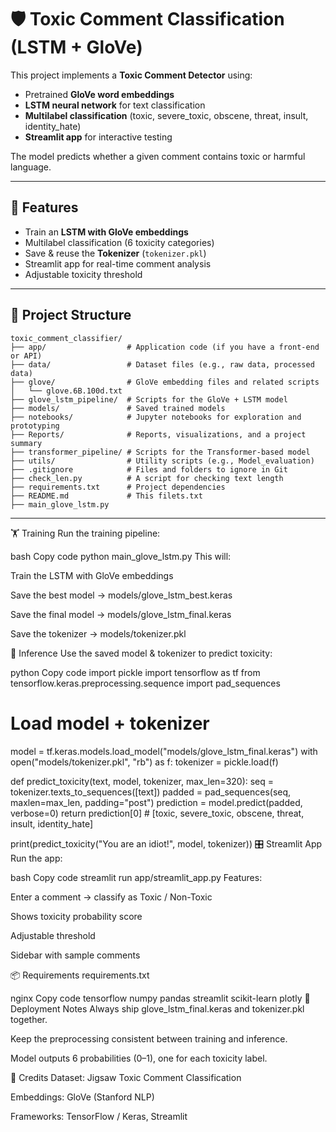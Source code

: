 # 🛡️ Toxic Comment Classification (LSTM + GloVe)

This project implements a **Toxic Comment Detector** using:
- Pretrained **GloVe word embeddings**
- **LSTM neural network** for text classification
- **Multilabel classification** (toxic, severe_toxic, obscene, threat, insult, identity_hate)
- **Streamlit app** for interactive testing

The model predicts whether a given comment contains toxic or harmful language.

---

## 📌 Features
- Train an **LSTM with GloVe embeddings**
- Multilabel classification (6 toxicity categories)
- Save & reuse the **Tokenizer** (`tokenizer.pkl`)
- Streamlit app for real-time comment analysis
- Adjustable toxicity threshold

---

## 📂 Project Structure
```
toxic_comment_classifier/
├── app/                  # Application code (if you have a front-end or API)
├── data/                 # Dataset files (e.g., raw data, processed data)
├── glove/                # GloVe embedding files and related scripts
│   └── glove.6B.100d.txt
├── glove_lstm_pipeline/  # Scripts for the GloVe + LSTM model
├── models/               # Saved trained models
├── notebooks/            # Jupyter notebooks for exploration and prototyping
├── Reports/              # Reports, visualizations, and a project summary
├── transformer_pipeline/ # Scripts for the Transformer-based model
├── utils/                # Utility scripts (e.g., Model_evaluation)
├── .gitignore            # Files and folders to ignore in Git
├── check_len.py          # A script for checking text length
├── requirements.txt      # Project dependencies
├── README.md             # This filets.txt
├── main_glove_lstm.py
```

---
🏋️ Training
Run the training pipeline:

bash
Copy code
python main_glove_lstm.py
This will:

Train the LSTM with GloVe embeddings

Save the best model → models/glove_lstm_best.keras

Save the final model → models/glove_lstm_final.keras

Save the tokenizer → models/tokenizer.pkl

🔮 Inference
Use the saved model & tokenizer to predict toxicity:

python
Copy code
import pickle
import tensorflow as tf
from tensorflow.keras.preprocessing.sequence import pad_sequences

# Load model + tokenizer
model = tf.keras.models.load_model("models/glove_lstm_final.keras")
with open("models/tokenizer.pkl", "rb") as f:
    tokenizer = pickle.load(f)

def predict_toxicity(text, model, tokenizer, max_len=320):
    seq = tokenizer.texts_to_sequences([text])
    padded = pad_sequences(seq, maxlen=max_len, padding="post")
    prediction = model.predict(padded, verbose=0)
    return prediction[0]  # [toxic, severe_toxic, obscene, threat, insult, identity_hate]

print(predict_toxicity("You are an idiot!", model, tokenizer))
🎛️ Streamlit App
Run the app:

bash
Copy code
streamlit run app/streamlit_app.py
Features:

Enter a comment → classify as Toxic / Non-Toxic

Shows toxicity probability score

Adjustable threshold

Sidebar with sample comments

📦 Requirements
requirements.txt

nginx
Copy code
tensorflow
numpy
pandas
streamlit
scikit-learn
plotly
🚀 Deployment Notes
Always ship glove_lstm_final.keras and tokenizer.pkl together.

Keep the preprocessing consistent between training and inference.

Model outputs 6 probabilities (0–1), one for each toxicity label.

📌 Credits
Dataset: Jigsaw Toxic Comment Classification

Embeddings: GloVe (Stanford NLP)

Frameworks: TensorFlow / Keras, Streamlit
